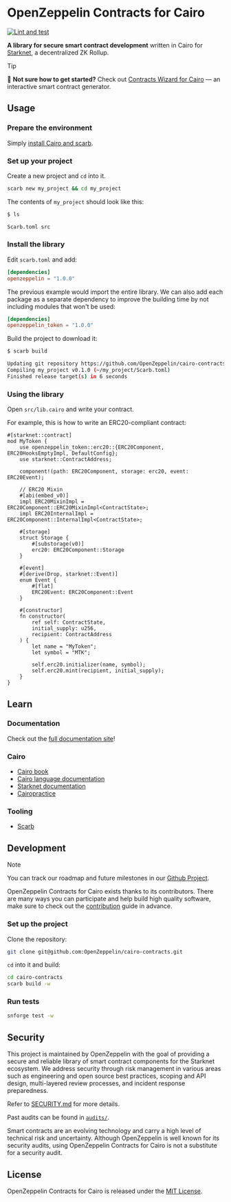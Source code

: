 # OpenZeppelin Contracts for Cairo

[![Lint and test](https://github.com/OpenZeppelin/cairo-contracts/actions/workflows/test.yml/badge.svg)](https://github.com/OpenZeppelin/cairo-contracts/actions/workflows/test.yml)

**A library for secure smart contract development** written in Cairo for [Starknet](https://starkware.co/product/starknet/), a decentralized ZK Rollup.

> [!TIP]
> :mage: **Not sure how to get started?** Check out [Contracts Wizard for Cairo](https://wizard.openzeppelin.com/cairo) — an interactive smart contract generator.

## Usage

### Prepare the environment

Simply [install Cairo and scarb](https://docs.swmansion.com/scarb/download).

### Set up your project

Create a new project and `cd` into it.

```bash
scarb new my_project && cd my_project
```

The contents of `my_project` should look like this:

```bash
$ ls

Scarb.toml src
```

### Install the library

Edit `scarb.toml` and add:

```toml
[dependencies]
openzeppelin = "1.0.0"
```

The previous example would import the entire library. We can also add each package as a separate dependency to improve the building time by not including modules that won't be used:

```toml
[dependencies]
openzeppelin_token = "1.0.0"
```

Build the project to download it:

```bash
$ scarb build

Updating git repository https://github.com/OpenZeppelin/cairo-contracts
Compiling my_project v0.1.0 (~/my_project/Scarb.toml)
Finished release target(s) in 6 seconds
```

### Using the library

Open `src/lib.cairo` and write your contract.

For example, this is how to write an ERC20-compliant contract:

```cairo
#[starknet::contract]
mod MyToken {
    use openzeppelin_token::erc20::{ERC20Component, ERC20HooksEmptyImpl, DefaultConfig};
    use starknet::ContractAddress;

    component!(path: ERC20Component, storage: erc20, event: ERC20Event);

    // ERC20 Mixin
    #[abi(embed_v0)]
    impl ERC20MixinImpl = ERC20Component::ERC20MixinImpl<ContractState>;
    impl ERC20InternalImpl = ERC20Component::InternalImpl<ContractState>;

    #[storage]
    struct Storage {
        #[substorage(v0)]
        erc20: ERC20Component::Storage
    }

    #[event]
    #[derive(Drop, starknet::Event)]
    enum Event {
        #[flat]
        ERC20Event: ERC20Component::Event
    }

    #[constructor]
    fn constructor(
        ref self: ContractState,
        initial_supply: u256,
        recipient: ContractAddress
    ) {
        let name = "MyToken";
        let symbol = "MTK";

        self.erc20.initializer(name, symbol);
        self.erc20.mint(recipient, initial_supply);
    }
}
```

## Learn

### Documentation

Check out the [full documentation site](https://docs.openzeppelin.com/contracts-cairo)!

### Cairo

- [Cairo book](https://book.cairo-lang.org/)
- [Cairo language documentation](https://docs.cairo-lang.org/)
- [Starknet documentation](https://docs.starknet.io/)
- [Cairopractice](https://cairopractice.com/)

### Tooling

- [Scarb](https://docs.swmansion.com/scarb)

## Development

> [!NOTE]
> You can track our roadmap and future milestones in our [Github Project](https://github.com/orgs/OpenZeppelin/projects/29/).

OpenZeppelin Contracts for Cairo exists thanks to its contributors. There are many ways you can participate and help build high quality software, make sure to check out the [contribution](CONTRIBUTING.md) guide in advance.

### Set up the project

Clone the repository:

```bash
git clone git@github.com:OpenZeppelin/cairo-contracts.git
```

`cd` into it and build:

```bash
cd cairo-contracts
scarb build -w
```

### Run tests

```bash
snforge test -w
```

## Security

This project is maintained by OpenZeppelin with the goal of providing a secure and reliable library of smart contract components
for the Starknet ecosystem. We address security through risk management in various areas such as engineering and open source best
practices, scoping and API design, multi-layered review processes, and incident response preparedness.

Refer to [SECURITY.md](SECURITY.md) for more details.

Past audits can be found in [`audits/`](./audits).

Smart contracts are an evolving technology and carry a high level of technical risk and uncertainty. Although OpenZeppelin is well known for its security audits, using OpenZeppelin Contracts for Cairo is not a substitute for a security audit.

## License

OpenZeppelin Contracts for Cairo is released under the [MIT License](LICENSE).
